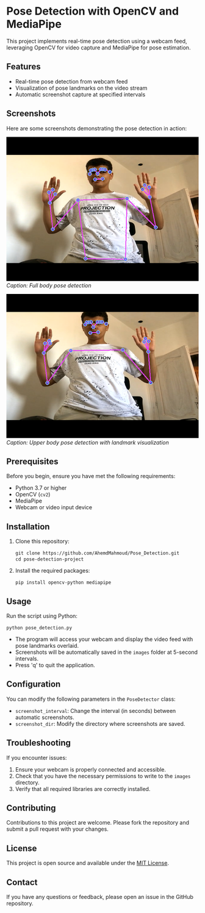 # Pose Detection with OpenCV and MediaPipe

This project implements real-time pose detection using a webcam feed, leveraging OpenCV for video capture and MediaPipe for pose estimation.

## Features

- Real-time pose detection from webcam feed
- Visualization of pose landmarks on the video stream
- Automatic screenshot capture at specified intervals

## Screenshots

Here are some screenshots demonstrating the pose detection in action:

![Pose Detection Example 1](https://github.com/AhemdMahmoud/Pose_Detection/blob/main/images/screenshot_11.png)
*Caption: Full body pose detection*

![Pose Detection Example 2](https://github.com/AhemdMahmoud/Pose_Detection/blob/main/images/screenshot_7.png)
*Caption: Upper body pose detection with landmark visualization*


## Prerequisites

Before you begin, ensure you have met the following requirements:

- Python 3.7 or higher
- OpenCV (`cv2`)
- MediaPipe
- Webcam or video input device

## Installation

1. Clone this repository:
   ```
   git clone https://github.com/AhemdMahmoud/Pose_Detection.git
   cd pose-detection-project
   ```

2. Install the required packages:
   ```
   pip install opencv-python mediapipe
   ```

## Usage

Run the script using Python:

```
python pose_detection.py
```

- The program will access your webcam and display the video feed with pose landmarks overlaid.
- Screenshots will be automatically saved in the `images` folder at 5-second intervals.
- Press 'q' to quit the application.

## Configuration

You can modify the following parameters in the `PoseDetector` class:

- `screenshot_interval`: Change the interval (in seconds) between automatic screenshots.
- `screenshot_dir`: Modify the directory where screenshots are saved.

## Troubleshooting

If you encounter issues:

1. Ensure your webcam is properly connected and accessible.
2. Check that you have the necessary permissions to write to the `images` directory.
3. Verify that all required libraries are correctly installed.

## Contributing

Contributions to this project are welcome. Please fork the repository and submit a pull request with your changes.

## License

This project is open source and available under the [MIT License](LICENSE).

## Contact

If you have any questions or feedback, please open an issue in the GitHub repository.

